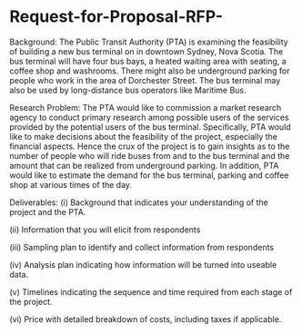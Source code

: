# Request-for-Proposal-RFP-

Background:
The Public Transit Authority (PTA) is examining the feasibility of building a new bus terminal on in downtown Sydney, Nova Scotia. The bus terminal will have four bus bays, a heated waiting area with seating, a coffee shop and washrooms. There might also be underground parking for people who work in the area of Dorchester Street. The bus terminal may also be used by long-distance bus operators like Maritime Bus.

Research Problem:
The PTA would like to commission a market research agency to conduct primary research among possible users of the services provided by the potential users of the bus terminal. Specifically, PTA would like to make decisions about the feasibility of the project, especially the financial aspects. Hence the crux of the project is to gain insights as to the number of people who will ride buses from and to the bus terminal and the amount that can be realized from underground parking. In addition, PTA would like to estimate the demand for the bus terminal, parking and coffee shop at various times of the day.

Deliverables:
(i)	Background that indicates your understanding of the project and the PTA.

(ii)	Information that you will elicit from respondents

(iii)	Sampling plan to identify and collect information from respondents

(iv)	Analysis plan indicating how information will be turned into useable data.

(v)	Timelines indicating the sequence and time required from each stage of the project.

(vi)	Price with detailed breakdown of costs, including taxes if applicable.

